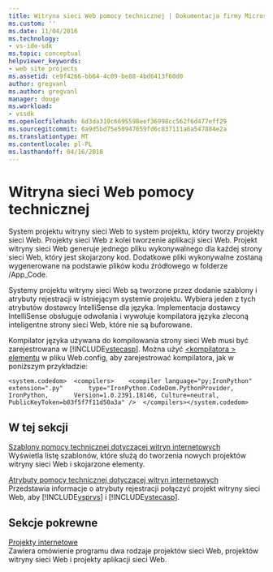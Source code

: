 ```yaml
---
title: Witryna sieci Web pomocy technicznej | Dokumentacja firmy Microsoft
ms.custom: ''
ms.date: 11/04/2016
ms.technology:
- vs-ide-sdk
ms.topic: conceptual
helpviewer_keywords:
- web site projects
ms.assetid: ce9f4266-bb64-4c09-be88-4bd6413f60d0
author: gregvanl
ms.author: gregvanl
manager: douge
ms.workload:
- vssdk
ms.openlocfilehash: 6d3da310c6695598eef36998cc562f6d477eff29
ms.sourcegitcommit: 6a9d5bd75e50947659fd6c837111a6a547884e2a
ms.translationtype: MT
ms.contentlocale: pl-PL
ms.lasthandoff: 04/16/2018
---
```

# <a name="web-site-support"></a>Witryna sieci Web pomocy technicznej
System projektu witryny sieci Web to system projektu, który tworzy projekty sieci Web. Projekty sieci Web z kolei tworzenie aplikacji sieci Web. Projekt witryny sieci Web generuje jednego pliku wykonywalnego dla każdej strony sieci Web, który jest skojarzony kod. Dodatkowe pliki wykonywalne zostaną wygenerowane na podstawie plików kodu źródłowego w folderze /App_Code.  
  
 Systemy projektu witryny sieci Web są tworzone przez dodanie szablony i atrybuty rejestracji w istniejącym systemie projektu. Wybiera jeden z tych atrybutów dostawcy IntelliSense dla języka. Implementacja dostawcy IntelliSense obsługuje odwołania i wywołuje kompilatora języka zleconą inteligentne strony sieci Web, które nie są buforowane.  
  
 Kompilator języka używana do kompilowania strony sieci Web musi być zarejestrowana w [!INCLUDE[vstecasp](../../code-quality/includes/vstecasp_md.md)]. Można użyć [ \<kompilatora > elementu](/dotnet/framework/configure-apps/file-schema/compiler/compiler-element) w pliku Web.config, aby zarejestrować kompilatora, jak w poniższym przykładzie:  
  
```  
<system.codedom>  <compilers>    <compiler language="py;IronPython" extension=".py"       type="IronPython.CodeDom.PythonProvider, IronPython,       Version=1.0.2391.18146, Culture=neutral,       PublicKeyToken=b03f5f7f11d50a3a" />  </compilers></system.codedom>  
```  
  
## <a name="in-this-section"></a>W tej sekcji  
 [Szablony pomocy technicznej dotyczącej witryn internetowych](../../extensibility/internals/web-site-support-templates.md)  
 Wyświetla listę szablonów, które służą do tworzenia nowych projektów witryny sieci Web i skojarzone elementy.  
  
 [Atrybuty pomocy technicznej dotyczącej witryn internetowych](../../extensibility/internals/web-site-support-attributes.md)  
 Przedstawia informacje o atrybuty rejestracji połączyć projekt witryny sieci Web, aby [!INCLUDE[vsprvs](../../code-quality/includes/vsprvs_md.md)] i [!INCLUDE[vstecasp](../../code-quality/includes/vstecasp_md.md)].  
  
## <a name="related-sections"></a>Sekcje pokrewne  
 [Projekty internetowe](../../extensibility/internals/web-projects.md)  
 Zawiera omówienie programu dwa rodzaje projektów sieci Web, projektów witryny sieci Web i projekty aplikacji sieci Web.